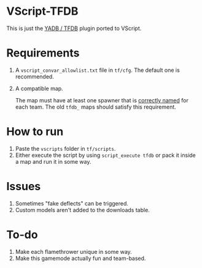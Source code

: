 # VScript-TFDB

This is just the [YADB / TFDB](https://github.com/x07x08/TF2-Dodgeball-Modified) plugin ported to VScript.

# Requirements

1. A `vscript_convar_allowlist.txt` file in `tf/cfg`. The default one is recommended.
2. A compatible map.

   The map must have at least one spawner that is [correctly named](https://github.com/x07x08/VScript-TFDB/blob/main/vscripts/tfdb.nut#L288) for each team. The old `tfdb_` maps should satisfy this requirement.

# How to run

1. Paste the `vscripts` folder in `tf/scripts`.
2. Either execute the script by using `script_execute tfdb` or pack it inside a map and run it in some way.

# Issues

1. Sometimes "fake deflects" can be triggered.
2. Custom models aren't added to the downloads table.

# To-do

1. Make each flamethrower unique in some way.
2. Make this gamemode actually fun and team-based.
